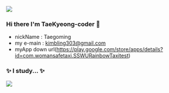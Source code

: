 <img src="https://capsule-render.vercel.app/api?type=wave&color=D1B2FF&height=300&section=header&text=TaeKyeong's%20Git&fontSize=90" />


### Hi there I'm TaeKyeong-coder 👋
- nickName : Taegoming
- my e-main : kimbling303@gmail.com
- myApp down url(https://play.google.com/store/apps/details?id=com.womansafetaxi.SSWURainbowTaxitest)


 ### ✨ I study... ✨


<img
  src="https://img.shields.io/badge/HTML5-E34F26?style=flat-square&logo=HTML5&logoColor=white"
/>


<!--
**TaeKyeong-coder/TaeKyeong-coder** is a ✨ _special_ ✨ repository because its `README.md` (this file) appears on your GitHub profile.

Here are some ideas to get you started:

- 🔭 I’m currently working on ...
- 🌱 I’m currently learning ...
- 👯 I’m looking to collaborate on ...
- 🤔 I’m looking for help with ...
- 💬 Ask me about ...
- 📫 How to reach me: ...
- 😄 Pronouns: ...
- ⚡ Fun fact: ...
-->
